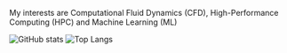 My interests are Computational Fluid Dynamics (CFD), High-Performance Computing (HPC) and Machine Learning (ML)

<!---
maruthinh/maruthinh is a ✨ special ✨ repository because its `README.md` (this file) appears on your GitHub profile.
You can click the Preview link to take a look at your changes.
--->
<!--
![GitHub stats](https://github-readme-stats.vercel.app/api?username=maruthinh&show_icons=true&theme=tokyonight&count_private=true) ![Top Langs](https://github-readme-stats.vercel.app/api/top-langs/?username=maruthinh&theme=tokyonight&count_private=true&size_weight=0.5&count_weight=0.5&hide=PostScript&layout=compact)
--->

![GitHub stats](https://github-readme-stats-cgkb-maruthinh.vercel.app/api?username=maruthinh&show_icons=true&theme=tokyonight&count_private=true) ![Top Langs](https://github-readme-stats-cgkb-maruthinh.vercel.app/api/top-langs/?username=maruthinh&theme=tokyonight&size_weight=0.5&count_weight=0.5&hide=PostScrip,Objective-C&layout=compact&count_private=true&langs_count=10)



